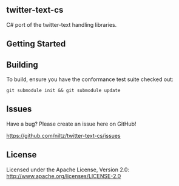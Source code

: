 ## twitter-text-cs

C# port of the twitter-text handling libraries.

## Getting Started

## Building

To build, ensure you have the conformance test suite checked out:

```git submodule init && git submodule update```

## Issues

Have a bug? Please create an issue here on GitHub!

https://github.com/niltz/twitter-text-cs/issues

## License

Licensed under the Apache License, Version 2.0: http://www.apache.org/licenses/LICENSE-2.0